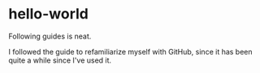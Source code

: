 # hello-world
Following guides is neat.

I followed the guide to refamiliarize myself with GitHub, since it has been quite a while since I've used it.

